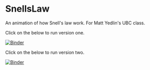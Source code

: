 # SnellsLaw
An animation of how Snell's law work. For Matt Yedlin's UBC class. 

Click on the below to run version one. 

[![Binder](https://mybinder.org/badge_logo.svg)](https://mybinder.org/v2/gh/mlamoureux/SnellsLaw/main?urlpath=/tree/SnellsDemo_v1.ipynb)

Click on the below to run version two. 

[![Binder](https://mybinder.org/badge_logo.svg)](https://mybinder.org/v2/gh/mlamoureux/SnellsLaw/main?urlpath=/tree/SnellsDemo_v2.ipynb)
